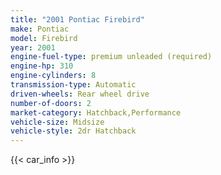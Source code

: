 ```yaml
---
title: "2001 Pontiac Firebird"
make: Pontiac
model: Firebird
year: 2001
engine-fuel-type: premium unleaded (required)
engine-hp: 310
engine-cylinders: 8
transmission-type: Automatic
driven-wheels: Rear wheel drive
number-of-doors: 2
market-category: Hatchback,Performance
vehicle-size: Midsize
vehicle-style: 2dr Hatchback
---
```


{{< car_info >}}
